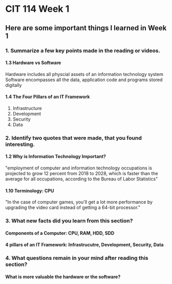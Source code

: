 # CIT 114 Week 1
## Here are some important things I learned in Week 1

### 1. Summarize a few key points made in the reading or videos.

#### 1.3 Hardware vs Software
Hardware includes all physcial assets of an information technology system
Software encompasses all the data, application code and programs stored digitally

#### 1.4 The Four Pillars of an IT Framework
1. Infrastructure
2. Development
3. Security
4. Data

### 2. Identify two quotes that were made, that you found interesting.
#### 1.2 Why is Information Technology Important? 
"employment of computer and information technology occupations is projected to grow 12 percent from 2018 to 2028, which is faster than the average for all occupations, according to the Bureau of Labor Statistics"
#### 1.10 Terminology: CPU 
"In the case of computer games, you'll get a lot more performance by upgrading the video card instead of getting a 64-bit processor."

### 3. What new facts did you learn from this section?
#### Components of a Computer: CPU, RAM, HDD, SDD
#### 4 pillars of an IT Framework: Infrastrucutre, Development, Security, Data 


### 4. What questions remain in your mind after reading this section?
#### What is more valuable the hardware or the software?
 
